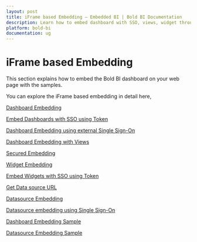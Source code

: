 ```yaml
---
layout: post
title: iFrame based Embedding – Embedded BI | Bold BI Documentation
description: Learn how to embed dashboard with SSO, views, widget through iFrame-based embedding in Bold BI deployed in your server.
platform: bold-bi
documentation: ug
---
```


# iFrame based Embedding

This section explains how to embed the Bold BI dashboard on your web page with the samples.

You can explore the iFrame based embedding in detail here,

[Dashboard Embedding](/embedding-options/iframe-embedding/embedding-a-dashboard/)

[Embed Dashboards with SSO using Token](/embedding-options/iframe-embedding/embed-dashboards-with-sso-using-token/)

[Dashboard Embedding using external Single Sign-On](/embedding-options/iframe-embedding/dashboard-embedding-with-external-sso/)

[Dashboard Embedding with Views](/embedding-options/iframe-embedding/embedding-a-dashboard-with-views/)

[Secured Embedding](/embedding-options/iframe-embedding/secured-embedding/)

[Widget Embedding](/embedding-options/iframe-embedding/embedding-a-widget/)

[Embed Widgets with SSO using Token](/embedding-options/iframe-embedding/embed-widgets-with-sso-using-token/)

[Get Data source URL](/embedding-options/iframe-embedding/get-datasource-url/)

[Datasource Embedding](/embedding-options/iframe-embedding/datasource-embedding/)

[Datasource embedding using Single Sign-On](/embedding-options/iframe-embedding/datasource-embedding-using-single-sign-on/)

[Dashboard Embedding Sample](/embedding-options/iframe-embedding/sample/dashboard-embedding/)

[Datasource Embedding Sample](/embedding-options/iframe-embedding/sample/data-source-embedding/)

